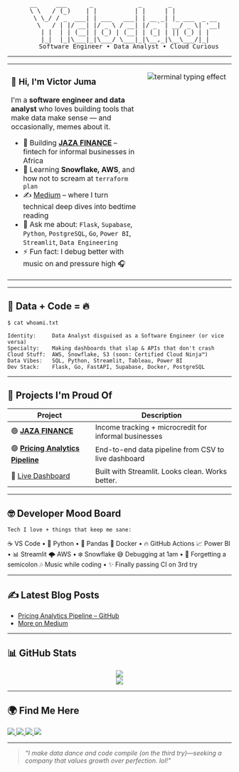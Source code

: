 <!-- ASCII Banner -->
<pre align="center">
   __     ___      _            _       _             
   \ \   / (_)    | |          | |     | |            
    \ \_/ / _  ___| | ___   ___| | __ _| |_ ___  _ __ 
     \   / | |/ __| |/ _ \ / __| |/ _` | __/ _ \| '__|
      | |  | | (__| | (_) | (__| | (_| | || (_) | |   
      |_|  |_|\___|_|\___/ \___|_|\__,_|\__\___/|_|   
     Software Engineer • Data Analyst • Cloud Curious
</pre>

---

<table>
<tr>
<td width="60%" valign="top">

### 👋 Hi, I'm Victor Juma

I'm a **software engineer and data analyst** who loves building tools that make data make sense — and occasionally, memes about it.

- 🔭 Building [**JAZA FINANCE**](https://github.com/JumaOchi/JAZA) – fintech for informal businesses in Africa
- 🧠 Learning **Snowflake, AWS**, and how not to scream at `terraform plan`
- ✍️ [Medium](https://medium.com/@jumaochi1) – where I turn technical deep dives into bedtime reading
- 💬 Ask me about: `Flask`, `Supabase`, `Python`, `PostgreSQL`, `Go`, `Power BI`, `Streamlit`, `Data Engineering`
- ⚡ Fun fact: I debug better with music on and pressure high 🎧

</td>
<td width="40%" valign="top">

<!-- Realistic terminal with prompt and blinking cursor -->
<p align="center">
  <img src="https://readme-typing-svg.demolab.com?font=Fira+Code&size=20&pause=1000&color=4AE24A&width=340&height=220&lines=$+ls+skills;loading...;Python+Django+Flask;Go+%7C+Supabase+%7C+PostgreSQL;Power+BI+%7C+Tableau+%7C+Streamlit;Snowflake+%7C+AWS+%7C+S3;Docker+%7C+Nginx+%7C+Linux;TypeScript+%7C+Node+%7C+FastAPI;Data+Nerd+%7C+Cloud+Rookie;_+%7C+_+%7C+blinking_cursor" alt="terminal typing effect" />
</p>

</td>
</tr>
</table>

---

## 🧠 Data + Code = 🔥

```bash
$ cat whoami.txt
````

```text
Identity:     Data Analyst disguised as a Software Engineer (or vice versa)
Specialty:    Making dashboards that slap & APIs that don't crash
Cloud Stuff:  AWS, Snowflake, S3 (soon: Certified Cloud Ninja™)
Data Vibes:   SQL, Python, Streamlit, Tableau, Power BI
Dev Stack:    Flask, Go, FastAPI, Supabase, Docker, PostgreSQL
```

---

## 🚀 Projects I'm Proud Of

| Project                                                                                     | Description                                           |
| ------------------------------------------------------------------------------------------- | ----------------------------------------------------- |
| 🟢 [**JAZA FINANCE**](https://github.com/JumaOchi/JAZA)                                     | Income tracking + microcredit for informal businesses |
| 🟣 [**Pricing Analytics Pipeline**](https://github.com/JumaOchi/pricing-analytics-pipeline) | End-to-end data pipeline from CSV to live dashboard   |
| 🔗 [Live Dashboard](https://pricinganalyticspipeline.streamlit.app/)                        | Built with Streamlit. Looks clean. Works better.      |

---

## 🤓 Developer Mood Board

`Tech I love + things that keep me sane:`

☕ VS Code • 🐍 Python • 🧠 Pandas
🐳 Docker • 🔥 GitHub Actions
📈 Power BI • 📊 Streamlit
🌩️ AWS • ❄️ Snowflake
😅 Debugging at 1am • 🤯 Forgetting a semicolon
🎶 Music while coding • ✨ Finally passing CI on 3rd try

---

## ✍️ Latest Blog Posts

*  [Pricing Analytics Pipeline – GitHub](https://github.com/JumaOchi/pricing-analytics-pipeline)
*  [More on Medium](https://medium.com/@jumaochi1)

---

## 📊 GitHub Stats

<p align="center">
  <img src="https://github-readme-stats.vercel.app/api?username=JumaOchi&show_icons=true&theme=radical&hide_border=true" />
  <br/>
  <img src="https://github-readme-stats.vercel.app/api/top-langs/?username=JumaOchi&layout=compact&theme=radical&hide_border=true" />
</p>

---

## 🌍 Find Me Here

<p align="left">
  <a href="https://www.linkedin.com/in/victor-juma-837034185/" target="_blank">
    <img src="https://img.shields.io/badge/LinkedIn-%230077B5.svg?&style=for-the-badge&logo=linkedin&logoColor=white" />
  </a>
  <a href="https://medium.com/@jumaochi1" target="_blank">
    <img src="https://img.shields.io/badge/Medium-%2312100E.svg?&style=for-the-badge&logo=medium&logoColor=white" />
  </a>
  <a href="mailto:jumaochi1@gmail.com">
    <img src="https://img.shields.io/badge/Gmail-%23D14836.svg?&style=for-the-badge&logo=gmail&logoColor=white" />
  </a>
  <a href="https://jumaochi.github.io/juma" target="_blank">
    <img src="https://img.shields.io/badge/Portfolio-%2312100E.svg?&style=for-the-badge&logo=github&logoColor=white" />
  </a>
</p>

---

> *“I make data dance and code compile (on the third try)—seeking a company that values growth over perfection. lol!”*


